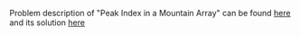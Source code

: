 Problem description of "Peak Index in a Mountain Array" can be found [here](https://leetcode.com/problems/peak-index-in-a-mountain-array/description/) and its solution [here](https://github.com/aurimas13/Solutions-To-Problems/blob/main/LeetCode/Python%20Solutions/Peak%20Index%20in%20a%20Mountain%20Array/peak.py)